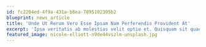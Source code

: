 ```yaml
---
id: fc2204ed-4f9a-431a-b8ea-7895102395b2
blueprint: news_article
title: 'Unde Ut Rerum Vero Esse Ipsam Nam Perferendis Provident At'
excerpt: 'Ipsa veritatis ab molestias velit optio et. Quisquam sit quaerat dolorem nisi sapiente enim. Nihil non tempore enim culpa ducimus dolor nobis.'
featured_image: nicole-elliott-n9de44vszlm-unsplash.jpg
---
```


